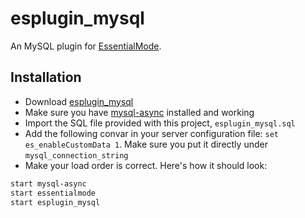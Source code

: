 # esplugin_mysql

An MySQL plugin for [EssentialMode](https://github.com/kanersps/essentialmode).

## Installation

- Download [esplugin_mysql](https://github.com/kanersps/esplugin_mysql/archive/master.zip)
- Make sure you have [mysql-async](https://github.com/brouznouf/fivem-mysql-async) installed and working
- Import the SQL file provided with this project, `esplugin_mysql.sql`
- Add the following convar in your server configuration file: `set es_enableCustomData 1`. Make sure you put it directly under `mysql_connection_string`
- Make your load order is correct. Here's how it should look:

```bash
start mysql-async
start essentialmode
start esplugin_mysql
```